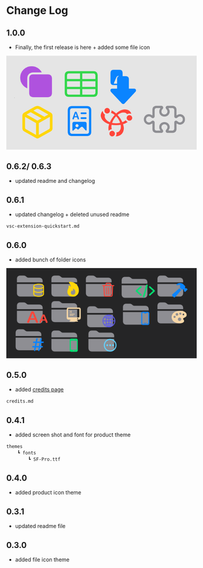 # Change Log

## 1.0.0

* Finally, the first release is here + added some file icon

![Icons preview](assets/Screenshot-5.png)

## 0.6.2/ 0.6.3

* updated readme and changelog

## 0.6.1

* updated changelog + deleted unused readme

```txt
vsc-extension-quickstart.md
```

## 0.6.0

* added bunch of folder icons

![folders icon preview](assets/Screenshot-2.png)

## 0.5.0

* added [credits page](credits.md)

```txt
credits.md
```

## 0.4.1

* added screen shot and font for product theme

```txt
themes
    ┗ fonts
        ┗ SF-Pro.ttf
```

## 0.4.0

* added product icon theme

## 0.3.1

* updated readme file

## 0.3.0

* added file icon theme
